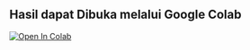 ## Hasil dapat Dibuka melalui Google Colab

[![Open In Colab](https://colab.research.google.com/assets/colab-badge.svg)](https://colab.research.google.com/drive/1aUZYqI4oRzZd9wIizW0_HOvlVnFCP3Eh?authuser=1#scrollTo=L-KsufMyxrwB)
